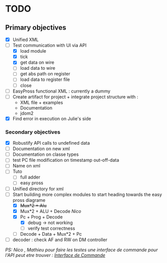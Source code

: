 # TODO #

## Primary objectives ##

- [x] Unified XML
- [ ] Test communication with UI via API 
    - [x] load module
    - [x] tick
    - [x] get data on wire
    - [ ] load data to wire
    - [ ] get abs path on register
    - [ ] load data to register file
    - [ ] close
- [ ] EasyPross functional XML : currently a dummy 
- [ ] Create artifact for project + integrate project structure with :
    - XML file + examples
    - Documentation
    - jdom2
- [x] Find error in execution on Julie's side
### Secondary objectives ###

- [x] Robustify API calls to undefined data
- [ ] Documentation on new xml 
- [ ] Documentation on classe types
- [ ] test PC file modification on timestamp out-off-data
- [ ] Name on xml
- [ ] Tuto
    - [ ] full adder
    - [ ] easy pross
- [ ] Unified directory for xml
- [ ] Start building more complex modules to start heading towards the easy pross diagrame 
    - [x] <del>Mux*2 + Alu</del>
    - [x] Mux*2 + ALU + Decode _Nico_
    - [x] Pc + Prog + Decode
        - [x] debug -> not working
        - [ ] verify test correctness
    - [ ] Decode + Data + Mux*2 + Pc
- [ ] decoder : check AF and RW on DM controller

_PS: Nico , Mathieu pour faire les testes une interface de commande pour l'API peut etre trouver :
[Interface de Commande](https://github.com/Essenceia/EasyPross_Consol_Commande_Interface)_
